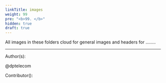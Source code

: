 ```yaml
---
linkTitle: images
weight: 99
pre: "<b>99. </b>"
hidden: true
draft: true
---
```


All images in these folders cloud for general images and headers for ........



---
Author(s):

@dptelecom

Contributor():
